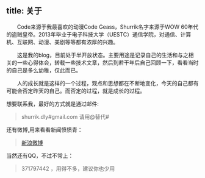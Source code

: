 title: 关于
---

　　Code来源于我最喜欢的动漫Code Geass，Shurrik名字来源于WOW 60年代的盗贼皇帝。2013年毕业于电子科技大学（UESTC）通信学院，对通信、计算机、互联网、动漫、美剧等等都有浓厚的兴趣。

　　这是我的blog，目前处于半开放状态。主要用途是记录自己的生活和与之相关的一些心得体会，转载一些技术文章，然后到若干年后自己回顾一下，看看当时的自己是多么幼稚，仅此而已。

　　人的成长就是这样的一个过程，观点和思想都在不断地变化，今天的自己都有可能会否定昨天的自己。而否定的过程，就是成长的过程。

想要联系我，最好的方式就是通过邮件:
> shurrik.dly#gmail.com 请用@替代#

还有微博,用来看看新闻愤愤青：
> [新浪微博](http://weibo.com/codeshurrik)

当然还有QQ，不过不常上：
> 371797442 ，用得不多，建议你也少用